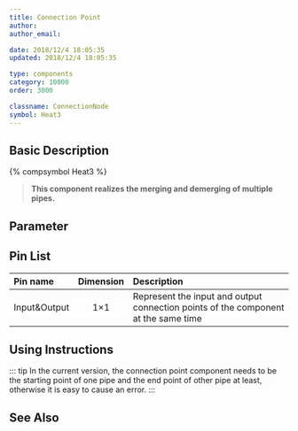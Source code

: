 ```yaml
---
title: Connection Point
author: 
author_email:

date: 2018/12/4 18:05:35
updated: 2018/12/4 18:05:35

type: components
category: 10000
order: 3000

classname: ConnectionNode
symbol: Heat3
---
```

## Basic Description
{% compsymbol Heat3 %}

> **This component realizes the merging and demerging of multiple pipes.**

## Parameter

## Pin List

| Pin name | Dimension | Description |
| :--- | :--:  | :--- |
| Input&Output | 1×1 | Represent the input and output connection points of the component at the same time |

## Using Instructions

::: tip
In the current version, the connection point component needs to be the starting point of one pipe and the end point of other pipe at least, otherwise it is easy to cause an error.
:::


## See Also


